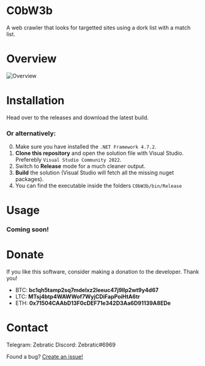 # C0bW3b
 A web crawler that looks for targetted sites using a dork list with a match list.

# Overview
![Overview](https://github.com/Zebratic/C0bW3b/blob/main/imgs/C0bW3b_I94wsxJF7y.png?raw=true)

# Installation
Head over to the releases and download the latest build.

### Or alternatively:
0. Make sure you have installed the `.NET Framework 4.7.2`.
1. **Clone this repository** and open the solution file with Visual Studio. Preferebly `Visual Studio Community 2022`.
2. Switch to **Release** mode for a much cleaner output.
3. **Build** the solution (Visual Studio will fetch all the missing nuget packages).
4. You can find the executable inside the folders `C0bW3b/bin/Release`

# Usage
### Coming soon!

# Donate
If you like this software, consider making a donation to the developer. Thank you!
- BTC: **bc1qh5tamp2sq7mdelxz2leeuc47j9llp2wt9y4d67**
- LTC: **MTsj4btp4WAWWof7WyjCDiFapPoiHtA6tr**
- ETH: **0x71504CAAbD13F0cDEF71e342D3Aa6D91139A8EDe**

# Contact
Telegram: Zebratic
Discord: Zebratic#6969

Found a bug? [Create an issue!](https://help.github.com/en/articles/creating-an-issue)
